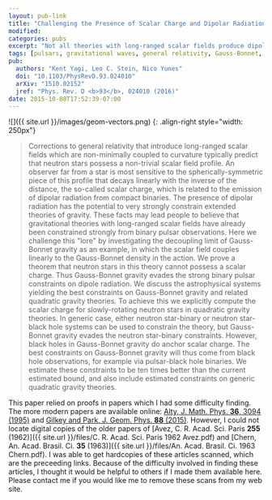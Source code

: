 ```yaml
---
layout: pub-link
title: "Challenging the Presence of Scalar Charge and Dipolar Radiation in Binary Pulsars"
modified:
categories: pubs
excerpt: "Not all theories with long-ranged scalar fields produce dipole radiation in binaries"
tags: [pulsars, gravitational waves, general relativity, Gauss-Bonnet, compact objects, beyond-GR]
pub:
  authors: "Kent Yagi, Leo C. Stein, Nico Yunes"
  doi: "10.1103/PhysRevD.93.024010"
  arXiv: "1510.02152"
  jref: "Phys. Rev. D <b>93</b>, 024010 (2016)"
date: 2015-10-08T17:52:39-07:00
---
```


![]({{ site.url }}/images/geom-vectors.png)
{: .align-right style="width: 250px"}
> Corrections to general relativity that introduce long-ranged scalar
> fields which are non-minimally coupled to curvature typically
> predict that neutron stars possess a non-trivial scalar field
> profile. An observer far from a star is most sensitive to the
> spherically-symmetric piece of this profile that decays linearly
> with the inverse of the distance, the so-called scalar charge, which
> is related to the emission of dipolar radiation from compact
> binaries. The presence of dipolar radiation has the potential to
> very strongly constrain extended theories of gravity. These facts
> may lead people to believe that gravitational theories with
> long-ranged scalar fields have already been constrained strongly
> from binary pulsar observations. Here we challenge this "lore" by
> investigating the decoupling limit of Gauss-Bonnet gravity as an
> example, in which the scalar field couples linearly to the
> Gauss-Bonnet density in the action. We prove a theorem that neutron
> stars in this theory cannot possess a scalar charge. Thus
> Gauss-Bonnet gravity evades the strong binary pulsar constraints on
> dipole radiation. We discuss the astrophysical systems yielding the
> best constraints on Gauss-Bonnet gravity and related quadratic
> gravity theories. To achieve this we explicitly compute the scalar
> charge for slowly-rotating neutron stars in quadratic gravity
> theories. In generic case, either neutron star-binary or neutron
> star-black hole systems can be used to constrain the theory, but
> Gauss-Bonnet gravity evades the neutron star-binary
> constraints. However, black holes in Gauss-Bonnet gravity do anchor
> scalar charge. The best constraints on Gauss-Bonnet gravity will
> thus come from black hole observations, for example via pulsar-black
> hole binaries. We estimate these constraints to be ten times better
> than the current estimated bound, and also include estimated
> constraints on generic quadratic gravity theories.

This paper relied on proofs in papers which I had some difficulty
finding.  The more modern papers are available online:
[Alty, J. Math. Phys. <b>36</b>, 3094 (1995)](http://dx.doi.org/10.1063/1.531015)
and
[Gilkey and Park, J. Geom. Phys. <b>88</b> (2015)](http://dx.doi.org/10.1016/j.geomphys.2014.11.006).
However, I could not locate digital copies of the older papers of
[Avez, C. R. Acad. Sci. Paris <b>255</b> (1962)]({{ site.url }}/files/C. R. Acad. Sci. Paris 1962 Avez.pdf) and
[Chern, An. Acad. Brasil. Ci. <b>35</b> (1963)]({{ site.url }}/files/An. Acad. Brasil. Ci. 1963 Chern.pdf).
I was able to get hardcopies of these articles scanned, which are
the preceeding links.  Because of the difficulty involved in finding
these articles, I thought it would be helpful to others if I made them
available here.  Please contact me if you would like me to remove
these scans from my web site.
